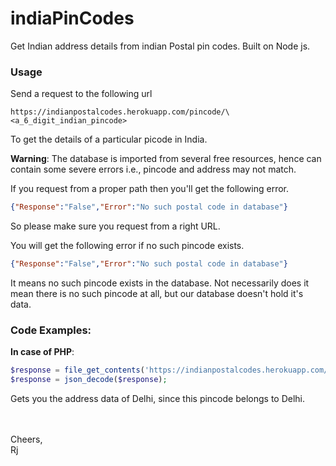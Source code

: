 # indiaPinCodes
Get Indian address details from indian Postal pin codes. Built on Node js.

### Usage
Send a request to the following url 

```
https://indianpostalcodes.herokuapp.com/pincode/\<a_6_digit_indian_pincode>
```

To get the details of a particular picode in India. 

**Warning**: The database is imported from several free resources, hence can contain some severe errors i.e., pincode and address may not match.


If you request from a proper path then you'll get the following error.

``` JSON
{"Response":"False","Error":"No such postal code in database"}
```

So please make sure you request from a right URL.

You will get the following error if no such pincode exists.

``` JSON
{"Response":"False","Error":"No such postal code in database"}
```

It means no such pincode exists in the database. Not necessarily does it mean there is no such pincode at all, but our database doesn't hold it's data.

### Code Examples:

**In case of PHP**:
 
``` php
$response = file_get_contents('https://indianpostalcodes.herokuapp.com/pincode/110008');
$response = json_decode($response);

```

Gets you the address data of Delhi, since this pincode belongs to Delhi.

<br />
<br />
Cheers,
<br />
Rj